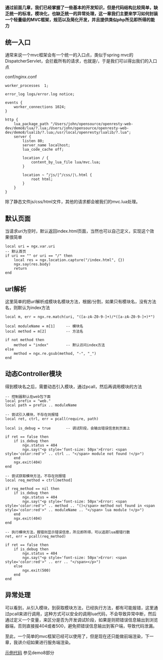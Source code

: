 #### 通过前面几章，我们已经掌握了一些基本的开发知识，但是代码结构比较简单，缺乏统一的标准，模块化，也缺乏统一的异常处理，这一章我们主要来学习如何封装一个轻量级的MVC框架，规范以及简化开发，并且提供类似php所见即所得的能力

## 统一入口

通常来说一个mvc框架会有一个统一的入口点，类似于spring mvc的DispatcherServlet，会拦截所有的请求，也就是/，于是我们可以得出我们的入口点

conf/nginx.conf
```
worker_processes  1;

error_log logs/error.log notice;

events {
    worker_connections 1024;
}

http {
    lua_package_path "/Users/john/opensource/openresty-web-dev/demo8/lua/?.lua;/Users/john/opensource/openresty-web-dev/demo8/lualib/?.lua;/usr/local/openresty/lualib/?.lua";
    server {
        listen 80;
        server_name localhost;
        lua_code_cache off;

        location / {
        	content_by_lua_file lua/mvc.lua;
        }

        location ~ ^/js/|^/css/|\.html {
        	root html;
        }
    }
}
```

除了静态文件js/css/html文件，其他的请求都会被我们的mvc.lua处理。

## 默认页面

当请求uri为空时，默认返回index.html页面，当然也可以自己定义，实现这个效果很简单

```
local uri = ngx.var.uri
-- 默认首页
if uri == "" or uri == "/" then
    local res = ngx.location.capture("/index.html", {})
    ngx.say(res.body)
    return
end
```

## url解析

这里简单的把url解析成模块名模块方法，根据/分割，如果只有模块名，没有方法名，则默认为index方法

```
local m, err = ngx.re.match(uri, "([a-zA-Z0-9-]+)/*([a-zA-Z0-9-]+)*")

local moduleName = m[1]     -- 模块名
local method = m[2]         -- 方法名

if not method then
    method = "index"        -- 默认访问index方法
else
    method = ngx.re.gsub(method, "-", "_")    
end
```

## 动态Controller模块

得到模块名之后，需要动态引入模块，通过pcall，然后再调用模块的方法

```
-- 控制器默认在web包下面
local prefix = "web."       
local path = prefix .. moduleName

-- 尝试引入模块，不存在则报错
local ret, ctrl, err = pcall(require, path)

local is_debug = true       -- 调试阶段，会输出错误信息到页面上

if ret == false then
    if is_debug then
        ngx.status = 404
        ngx.say("<p style='font-size: 50px'>Error: <span style='color:red'>" .. ctrl .. "</span> module not found !</p>")
    end
    ngx.exit(404)
end

-- 尝试获取模块方法，不存在则报错
local req_method = ctrl[method]

if req_method == nil then
    if is_debug then
        ngx.status = 404
        ngx.say("<p style='font-size: 50px'>Error: <span style='color:red'>" .. method .. "()</span> method not found in <span style='color:red'>" .. moduleName .. "</span> lua module !</p>")
    end
    ngx.exit(404)
end

-- 执行模块方法，报错则显示错误信息，所见即所得，可以追踪lua报错行数
ret, err = pcall(req_method)

if ret == false then
    if is_debug then
        ngx.status = 404
        ngx.say("<p style='font-size: 50px'>Error: <span style='color:red'>" .. err .. "</span></p>")
    else
        ngx.exit(500)
    end
end
```

## 异常处理

可以看到，从引入模块，到获取模块方法，已经执行方法，都有可能报错，这里通过pcall来进行调用，这种方式可以安全的调用lua代码，不会导致异常中断，然后通过定义一个变量，来区分是否为开发调试阶段，如果是则把错误信息输出到浏览器端，否则直接报404或者500，避免把错误信息输出到客户端，导致代码泄漏。

至此，一个简单的mvc框架已经可以使用了，但是现在还只能做前端渲染，下一章，我讲介绍如果进行服务端渲染。

[示例代码](https://github.com/362228416/openresty-web-dev) 参见demo8部分
